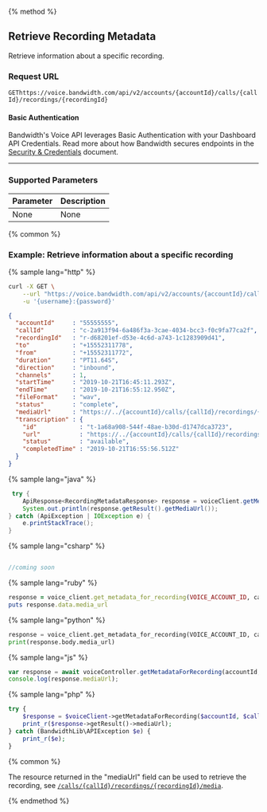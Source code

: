{% method %}

## Retrieve Recording Metadata
Retrieve information about a specific recording.

### Request URL

<code class="get">GET</code>`https://voice.bandwidth.com/api/v2/accounts/{accountId}/calls/{callId}/recordings/{recordingId}`

#### Basic Authentication

Bandwidth's Voice API leverages Basic Authentication with your Dashboard API Credentials. Read more about how Bandwidth secures endpoints in the [Security & Credentials](../../../guides/accountCredentials.md) document.

---

### Supported Parameters

| Parameter | Description |
|:----------|:------------|
| None      | None        |

{% common %}

### Example: Retrieve information about a specific recording

{% sample lang="http" %}

```bash
curl -X GET \
    --url "https://voice.bandwidth.com/api/v2/accounts/{accountId}/calls/{callId}/recordings/{recordingId}" \
    -u '{username}:{password}'
```

```json
{
  "accountId"     : "55555555",
  "callId"        : "c-2a913f94-6a486f3a-3cae-4034-bcc3-f0c9fa77ca2f",
  "recordingId"   : "r-d68201ef-d53e-4c6d-a743-1c1283909d41",
  "to"            : "+15552311778",
  "from"          : "+15552311772",
  "duration"      : "PT11.64S",
  "direction"     : "inbound",
  "channels"      : 1,
  "startTime"     : "2019-10-21T16:45:11.293Z",
  "endTime"       : "2019-10-21T16:55:12.950Z",
  "fileFormat"    : "wav",
  "status"        : "complete",
  "mediaUrl"      : "https://../{accountId}/calls/{callId}/recordings/{recordingId}/media",
  "transcription" : {
    "id"            : "t-1a68a908-544f-48ae-b30d-d1747dca3723",
    "url"           : "https://../{accountId}/calls/{callId}/recordings/{recordingId}/transcription",
    "status"        : "available",
    "completedTime" : "2019-10-21T16:55:56.512Z"
  }
}
```

{% sample lang="java" %}

```java
 try {
    ApiResponse<RecordingMetadataResponse> response = voiceClient.getMetadataForRecording(VOICE_ACCOUNT_ID, "callId", "recordingId");
    System.out.println(response.getResult().getMediaUrl());
} catch (ApiException | IOException e) {
    e.printStackTrace();
}
```

{% sample lang="csharp" %}

```csharp

//coming soon

```

{% sample lang="ruby" %}

```ruby
response = voice_client.get_metadata_for_recording(VOICE_ACCOUNT_ID, call_id, recording_id)
puts response.data.media_url
```

{% sample lang="python" %}

```python
response = voice_client.get_metadata_for_recording(VOICE_ACCOUNT_ID, call_id, recording_id)
print(response.body.media_url)
```

{% sample lang="js" %}

```js
var response = await voiceController.getMetadataForRecording(accountId, callId, recordingId);
console.log(response.mediaUrl);
```

{% sample lang="php" %}

```php
try {
    $response = $voiceClient->getMetadataForRecording($accountId, $callId, $recordingId);
    print_r($response->getResult()->mediaUrl);
} catch (BandwidthLib\APIException $e) {
    print_r($e);
}
```

{% common %}

The resource returned in the "mediaUrl" field can be used to retrieve the recording, see [`/calls/{callId}/recordings/{recordingId}/media`](getCallsCallIdRecordingsRecordingIdMedia.md).

{% endmethod %}
